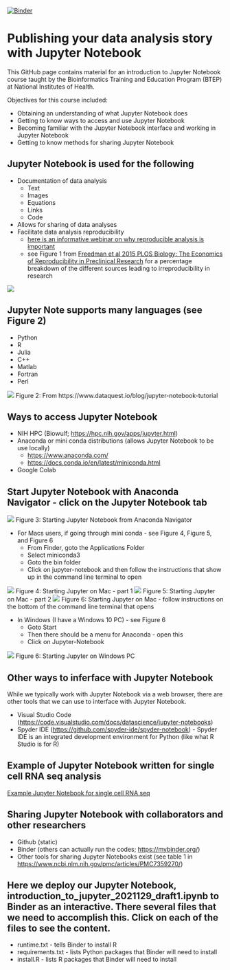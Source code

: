 [![Binder](https://mybinder.org/badge_logo.svg)](https://mybinder.org/v2/gh/NCI-CCR-BTEP/introduction_to_jupyter_notebook_2021129/HEAD)

# Publishing your data analysis story with Jupyter Notebook
This GitHub page contains material for an introduction to Jupyter Notebook course taught by the Bioinformatics Training and Education Program (BTEP) at National Institutes of Health.

Objectives for this course included:
* Obtaining an understanding of what Jupyter Notebook does
* Getting to know ways to access and use Jupyter Notebook
* Becoming familiar with the Jupyter Notebook interface and working in Jupyter Notebook
* Getting to know methods for sharing Jupyter Notebook

## Jupyter Notebook is used for the following
* Documentation of data analysis
  - Text
  - Images
  - Equations
  - Links
  - Code
* Allows for sharing of data analyses
* Facilitate data analysis reproducibility
  - [here is an informative webinar on why reproducible analysis is important](https://youtu.be/n5qDeCsZDrw)
  - see Figure 1 from [Freedman et al 2015 PLOS Biology: The Economics of Reproducibility in
Preclinical Research](https://journals.plos.org/plosbiology/article/file?id=10.1371/journal.pbio.1002165&type=printable) for a percentage breakdown of the different sources leading to irreproducibility in research

<img src="jupyter_note_book_supported_languages.png" />



## Jupyter Note supports many languages (see Figure 2)
* Python
* R
* Julia
* C++
* Matlab
* Fortran
* Perl

<img src="jupyter_note_book_supported_languages.png" />
Figure 2: From https://www.dataquest.io/blog/jupyter-notebook-tutorial

## Ways to access Jupyter Notebook
* NIH HPC (Biowulf; https://hpc.nih.gov/apps/jupyter.html)
* Anaconda or mini conda distributions (allows Jupyter Notebook to be use locally)
  - https://www.anaconda.com/
  - https://docs.conda.io/en/latest/miniconda.html 
* Google Colab

## Start Jupyter Notebook with Anaconda Navigator - click on the Jupyter Notebook tab
<img src="jupyter_on_anaconda.png" />
Figure 3: Starting Jupyter Notebook from Anaconda Navigator

* For Macs users, if going through mini conda - see Figure 4, Figure 5, and Figure 6
  - From Finder, goto the Applications Folder
  - Select miniconda3 
  - Goto the bin folder
  - Click on jupyter-notebook and then follow the instructions that show up in the command line terminal to open

<image src="open_jupyter_mac_1.png" />
Figure 4: Starting Jupyter on Mac - part 1

<img src="open_jupyter_mac_2.png" />
Figure 5: Starting Jupyter on Mac - part 2

<img src="open_jupyter_mac_3.png" />
Figure 6: Starting Jupyter on Mac - follow instructions on the bottom of the command line terminal that opens


* In Windows (I have a Windows 10 PC) - see Figure 6
  - Goto Start
  - Then there should be a menu for Anaconda - open this
  - Click on Jupyter-Notebook

<img src="anaconda_jupyter_windows10.png" />
Figure 6: Starting Jupyter on Windows PC

## Other ways to inferface with Jupyter Notebook
While we typically work with Jupyter Notebook via a web browser, there are other tools that we can use to interface with Jupyter Notebook.
* Visual Studio Code (https://code.visualstudio.com/docs/datascience/jupyter-notebooks)
* Spyder IDE (https://github.com/spyder-ide/spyder-notebook) - Spyder IDE is an integrated development environment for Python (like what R Studio is for R)

## Example of Jupyter Notebook written for single cell RNA seq analysis
[Example Jupyter Notebook for single cell RNA seq](https://nbviewer.org/github/theislab/single-cell-tutorial/blob/master/latest_notebook/Case-study_Mouse-intestinal-epithelium_1906.ipynb)

## Sharing Jupyter Notebook with collaborators and other researchers
* Github (static)
* Binder (others can actually run the codes; https://mybinder.org/)
* Other tools for sharing Jupyter Notebooks exist (see table 1 in https://www.ncbi.nlm.nih.gov/pmc/articles/PMC7359270/)

## Here we deploy our Jupyter Notebook, introduction_to_jupyter_2021129_draft1.ipynb to Binder as an interactive. There several files that we need to accomplish this. Click on each of the files to see the content.
* runtime.txt - tells Binder to install R
* requirements.txt - lists Python packages that Binder will need to install
* install.R - lists R packages that Binder will need to install

